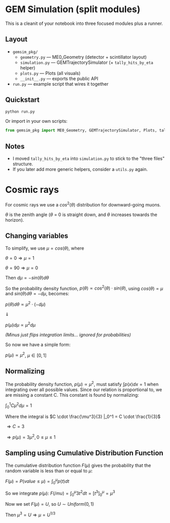 # GEM Simulation (split modules)

This is a cleanit of your notebook into three focused modules plus a runner.

## Layout
- `gemsim_pkg/`
  - `geometry.py` — ME0_Geometry (detector + scintillator layout)
  - `simulation.py` — GEMTrajectorySimulator (+ `tally_hits_by_eta` helper)
  - `plots.py` — Plots (all visuals)
  - `__init__.py` — exports the public API
- `run.py` — example script that wires it together

## Quickstart
```bash
python run.py
```

Or import in your own scripts:
```python
from gemsim_pkg import ME0_Geometry, GEMTrajectorySimulator, Plots, tally_hits_by_eta
```

## Notes
- I moved `tally_hits_by_eta` into `simulation.py` to stick to the "three files" structure.
- If you later add more generic helpers, consider a `utils.py` again.


# Cosmic rays

For cosmic rays we use a $cos^2(\theta)$ distribution for downward-going muons.


$\theta$ is the zenith angle ($\theta$ = 0 is straight down, and $\theta$ increases towards the horizon).

## Changing variables
To simplify, we use $\mu = cos(\theta)$, where

$\theta = 0 \Rightarrow \mu = 1$

$\theta = 90 \Rightarrow \mu = 0$

Then $d\mu = - sin(\theta) d\theta$

So the probability density function, $p(\theta) \propto cos^2(\theta) \cdot sin(\theta)$, using $cos(\theta)=\mu$ and $sin(\theta)d\theta=-d\mu$, becomes:

$p(\theta)d\theta \propto \mu^2 \cdot (-d\mu)$

$\Downarrow$

$p(\mu)d\mu \propto \mu^2 d\mu$

*(Minus just flips integration limits... ignored for probabilities)*

So now we have a simple form: 

$p(\mu) \propto \mu^2$, $\mu \in [0,1]$

## Normalizing

The probability density function, $p(\mu)\propto \mu^2$, must satisfy $\int p(x) dx = 1$ when integrating over all possible values. Since our relation is proportional to, we are missing a constant C. This constant is found by normalizing:

$\int_0^1 C \mu^2 d\mu = 1$

Where the integral is $C \cdot \frac{\mu^3}{3} |_0^1 = C \cdot \frac{1}{3}$

$\Rightarrow C = 3$

$\Rightarrow p(\mu)=3\mu^2, 0 \leq \mu \leq 1$

## Sampling using Cumulative Distribution Function

The cumulative distribution function $F(\mu)$ gives the probability that the random variable is less than or equal to $\mu$:

$F(\mu) = P (value \leq \mu) = \int_0^\mu p(t)dt$

So we integrate $p(\mu)$:
$F(/mu) = \int_0^\mu 3t^2 dt = [t^3]_0^\mu = \mu^3$

Now we set $F(\mu)=U$, so $U \sim Uniform(0,1)$

Then $\mu^3 = U \Rightarrow \mu = U^{1/3}$
